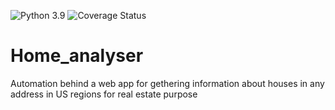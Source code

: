 ![Python 3.9](https://img.shields.io/badge/python-3.9-blue.svg)
![Coverage Status](https://s3.amazonaws.com/assets.coveralls.io/badges/coveralls_50.svg)

# Home_analyser
Automation behind a web app for gethering information about houses in any address in US regions for real estate purpose 
